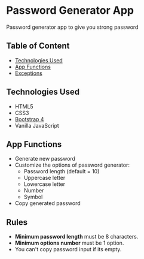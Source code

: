 # Password Generator App
Password generator app to give you strong password

## Table of Content
* [Technologies Used](#technologies-used)
* [App Functions](#app-functions)
* [Exceptions](#exceptions)

## Technologies Used
* HTML5
* CSS3
* [Bootstrap 4](https://getbootstrap.com/)
* Vanilla JavaScript

## App Functions
* Generate new password
* Customize the options of password generator:
    * Password length (default = 10)
    * Uppercase letter
    * Lowercase letter
    * Number
    * Symbol
* Copy generated password

## Rules
* **Minimum password length** must be 8 characters.
* **Minimum options number** must be 1 option.
* You can't copy password input if its empty.